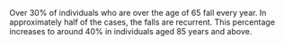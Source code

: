 Over 30% of individuals who are over the age of 65 fall every year. In approximately half of the cases, the falls are recurrent. This percentage increases to around 40% in individuals aged 85 years and above.